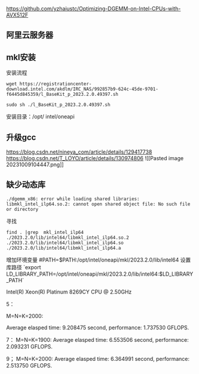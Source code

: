https://github.com/yzhaiustc/Optimizing-DGEMM-on-Intel-CPUs-with-AVX512F

## 阿里云服务器
## mkl安装
安装流程
```
wget https://registrationcenter-download.intel.com/akdlm/IRC_NAS/992857b9-624c-45de-9701-f6445d845359/l_BaseKit_p_2023.2.0.49397.sh

sudo sh ./l_BaseKit_p_2023.2.0.49397.sh
```
安装目录：/opt/ intel/oneapi


## 升级gcc
https://blog.csdn.net/nineya_com/article/details/129417738
https://blog.csdn.net/T_LOYO/article/details/130974806
![[Pasted image 20231009104447.png]]



## 缺少动态库
```
./dgemm_x86: error while loading shared libraries: libmkl_intel_ilp64.so.2: cannot open shared object file: No such file or directory
```
寻找
```
find . |grep  mkl_intel_ilp64
./2023.2.0/lib/intel64/libmkl_intel_ilp64.so.2
./2023.2.0/lib/intel64/libmkl_intel_ilp64.so
./2023.2.0/lib/intel64/libmkl_intel_ilp64.a
```

增加环境变量
#PATH=$PATH:/opt/intel/oneapi/mkl/2023.2.0/lib/intel64
设置库路径
`export LD_LIBRARY_PATH=/opt/intel/oneapi/mkl/2023.2.0/lib/intel64:$LD_LIBRARY_PATH`


Intel(R) Xeon(R) Platinum 8269CY CPU @ 2.50GHz


5：

M=N=K=2000:

Average elasped time: 9.208475 second, performance: 1.737530 GFLOPS.

7：
M=N=K=1900:
Average elasped time: 6.553506 second, performance: 2.093231 GFLOPS.

9；
M=N=K=2000:
Average elasped time: 6.364991 second, performance: 2.513750 GFLOPS.
